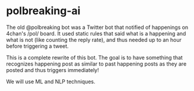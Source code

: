 # polbreaking-ai

The old @polbreaking bot was a Twitter bot that notified of happenings on 4chan's /pol/ board. It used static rules that said what is a happening and what is not (like counting the reply rate), and thus needed up to an hour before triggering a tweet.

This is a complete rewrite of this bot. The goal is to have something that recognizes happening post as similar to past happening posts as they are posted and thus triggers immediately!

We will use ML and NLP techniques.
